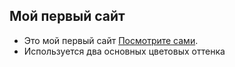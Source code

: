 ## Мой первый сайт

- Это мой первый сайт [Посмотрите сами](https://yevhen-ukraine.github.io/puls/src/).
- Используется два основных цветовых оттенка
